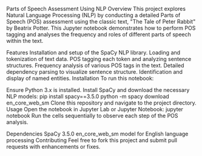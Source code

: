 Parts of Speech Assessment Using NLP
Overview
This project explores Natural Language Processing (NLP) by conducting a detailed Parts of Speech (POS) assessment using the classic text, "The Tale of Peter Rabbit" by Beatrix Potter. This Jupyter notebook demonstrates how to perform POS tagging and analyses the frequency and roles of different parts of speech within the text.

Features
Installation and setup of the SpaCy NLP library.
Loading and tokenization of text data.
POS tagging each token and analyzing sentence structures.
Frequency analysis of various POS tags in the text.
Detailed dependency parsing to visualize sentence structure.
Identification and display of named entities.
Installation
To run this notebook:

Ensure Python 3.x is installed.
Install SpaCy and download the necessary NLP models:
pip install spacy==3.5.0
python -m spacy download en_core_web_sm
Clone this repository and navigate to the project directory.
Usage
Open the notebook in Jupyter Lab or Jupyter Notebook:
jupyter notebook
Run the cells sequentially to observe each step of the POS analysis.

Dependencies
SpaCy 3.5.0
en_core_web_sm model for English language processing
Contributing
Feel free to fork this project and submit pull requests with enhancements or fixes.
